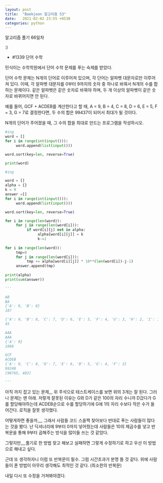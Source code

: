 ```yaml
---
layout: post
title:  "Baekjoon 알고리즘 53"
date:   2021-02-02 23:55 +0530
categories: python
---
```


알고리즘 풀기 66일차


:)


- #1339     단어 수학

민식이는 수학학원에서 단어 수학 문제를 푸는 숙제를 받았다.

단어 수학 문제는 N개의 단어로 이루어져 있으며, 각 단어는 알파벳 대문자로만 이루어져 있다. 이때, 각 알파벳 대문자를 0부터 9까지의 숫자 중 하나로 바꿔서 N개의 수를 합하는 문제이다. 같은 알파벳은 같은 숫자로 바꿔야 하며, 두 개 이상의 알파벳이 같은 숫자로 바뀌어지면 안 된다.

예를 들어, GCF + ACDEB를 계산한다고 할 때, A = 9, B = 4, C = 8, D = 6, E = 5, F = 3, G = 7로 결정한다면, 두 수의 합은 99437이 되어서 최대가 될 것이다.

N개의 단어가 주어졌을 때, 그 수의 합을 최대로 만드는 프로그램을 작성하시오.

```python
#ing
word = []
for i in range(int(input())):
     word.append(list(input()))

word.sort(key=len, reverse=True)

print(word)

```


```python
#ing

word = []
alpha = {}
k = 9
answer =[]
for i in range(int(input())):
     word.append(list(input()))

word.sort(key=len, reverse=True)

for i in range(len(word)):
     for j in range(len(word[i])):
          if word[i][j] not in alpha:
               alpha[word[i][j]] = k
               k-=1
               
for i in range(len(word)):
     tmp=0
     for j in range(len(word[i])):
          tmp += alpha[word[i][j]] * 10**(len(word[i])-j-1)
     answer.append(tmp)
     
print(alpha)
print(sum(answer))

'''

AB
BA
{'A': 9, 'B': 8}
187

{'A': 9, 'B': 8, 'C': 7, 'D': 6, 'E': 5, 'F': 4, 'G': 3, 'H': 2, 'I': 1, 'J': 0}
45

AAA
AAA
{'A': 9}
1998

GCF
ACDEB
{'A': 9, 'C': 8, 'D': 7, 'E': 6, 'B': 5, 'G': 4, 'F': 3}
99248
[98765, 483]

'''

```

아직 까지 잡고 있는 문제,,,
위 주석으로 테스트케이스를 보면 위의 3개는 잘 된다.
그러나 문제는 맨 아래. 저렇게 잘못된 이유는 G와 D가 같은 100의 자리 수니까 D갔다가 G를 할당해야하는데 ACDEB순으로 수를 할당하기에 G에 1의 자리 수보다 작은 수가 들어간다. 로직을 잘못 생각했다.

어떻게하면 좋을까,,,,
그래서 사람들 코드 스을쩍 찾아보다 반대로 푸는 사람들이 많다는 것을 봤다. 난 딕셔너리에 9부터 0까지 넣어줬는데 사람들은 10의 제곱수를 넣고 반복문을 통해 9부터 곱해주는 방식을 많이들 쓰는 것 같았다.

그렇지만,,,,풀기로 한 방법 찾고 해보고 실패하면 그렇게 수정하기로 하고 우선 이 방법으로 해내고 싶다.

근데 또 생각하자니 이럼 또 반복문이 필수. 그럼 시간초과가 분명 뜰 것 같다.
위에 사람들이 푼 방법이 아무리 생각해도 최적인 것 같다. (최소한의 반복문)

내일 다시 또 수정을 거쳐봐야겠다.
